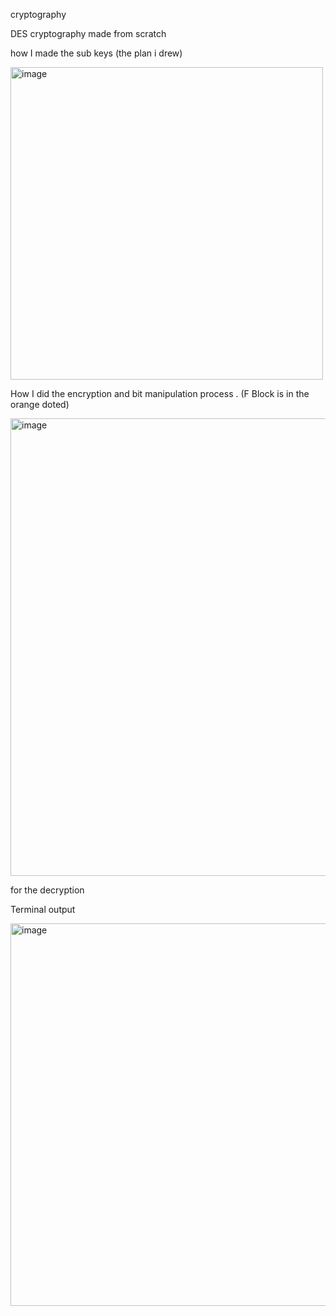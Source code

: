 cryptography

DES cryptography made from scratch

how I made the sub keys (the plan i drew)

<img width="500" alt="image" src="https://github.com/Vidacelinda/DES-cryptography/assets/87499194/2b2dfa77-33c9-43f1-8e82-1b8e73f56a2d">


How I did the encryption and bit manipulation process . (F Block is in the orange doted)

<img width="732" alt="image" src="https://github.com/Vidacelinda/DES-cryptography/assets/87499194/5e7afe39-413b-4d32-a5e7-c34fe68f8f14">

for the decryption 


Terminal output 

<img width="612" alt="image" src="https://github.com/Vidacelinda/DES-cryptography/assets/87499194/8d2cabe7-1bc2-4387-9786-5f0a227aeb7f">
